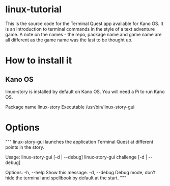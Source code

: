 # linux-tutorial

This is the source code for the Terminal Quest app available for Kano OS.
It is an introduction to terminal commands in the style of a text adventure game.
A note on the names - the repo, package name and game name are all different as the game name was the last to be thought up.

# How to install it

## Kano OS
linux-story is installed by default on Kano OS.
You will need a Pi to run Kano OS.

Package name linux-story
Executable /usr/bin/linux-story-gui

# Options

"""
linux-story-gui launches the application Terminal Quest at different points in the story.

Usage:
  linux-story-gui [-d | --debug]
  linux-story-gui challenge <challenge> <step> [-d | --debug]

Options:
   -h, --help       Show this message.
   -d, --debug      Debug mode, don't hide the terminal and spellbook by default at the start.
"""
